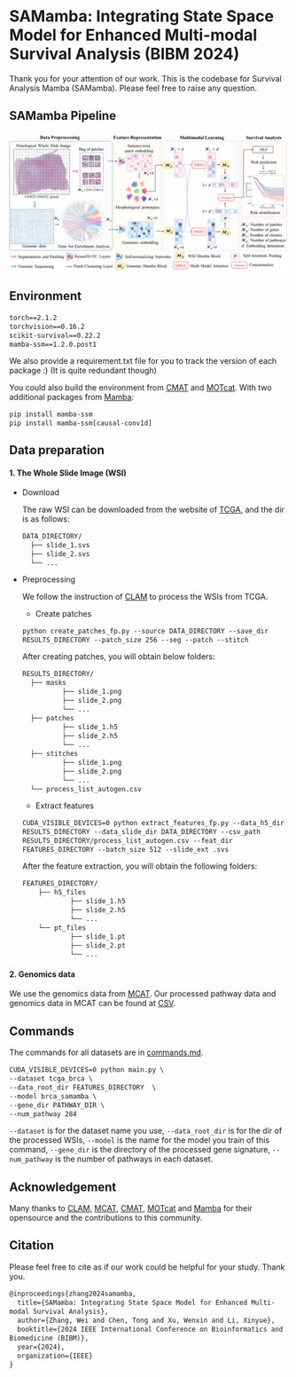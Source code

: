 # SAMamba: Integrating State Space Model for Enhanced Multi-modal Survival Analysis (BIBM 2024)

Thank you for your attention of our work. This is the codebase for Survival Analysis Mamba (SAMamba). Please feel free to raise any question.



## SAMamba Pipeline

![image-20241021201221146](./img/framework.png)



## Environment

``````
torch==2.1.2
torchvision==0.16.2
scikit-survival==0.22.2
mamba-ssm==1.2.0.post1
``````

We also provide a requirement.txt file for you to track the version of each package :)  (It is quite redundant though)

You could also build the environment from [CMAT](https://github.com/FT-ZHOU-ZZZ/CMTA/tree/main) and [MOTcat](https://github.com/Innse/MOTCat/tree/main). With two additional packages from [Mamba](https://github.com/state-spaces/mamba):

``````
pip install mamba-ssm
pip install mamba-ssm[causal-conv1d]
``````



## Data preparation

#### 1. The Whole Slide Image (WSI)

- Download

  The raw WSI can be downloaded from the website of [TCGA](https://portal.gdc.cancer.gov/), and the dir is as follows:

  ```
  DATA_DIRECTORY/
  	├── slide_1.svs
  	├── slide_2.svs
  	└── ...
  ```

- Preprocessing

  We follow the instruction of [CLAM](https://github.com/mahmoodlab/CLAM) to process the WSIs from TCGA.

  - Create patches

  ```
  python create_patches_fp.py --source DATA_DIRECTORY --save_dir RESULTS_DIRECTORY --patch_size 256 --seg --patch --stitch 
  ```

  After creating patches, you will obtain below folders:

  ```
  RESULTS_DIRECTORY/
  	├── masks
      		├── slide_1.png
      		├── slide_2.png
      		└── ...
  	├── patches
      		├── slide_1.h5
      		├── slide_2.h5
      		└── ...
  	├── stitches
      		├── slide_1.png
      		├── slide_2.png
      		└── ...
  	└── process_list_autogen.csv
  ```

  - Extract features

  ```
  CUDA_VISIBLE_DEVICES=0 python extract_features_fp.py --data_h5_dir RESULTS_DIRECTORY --data_slide_dir DATA_DIRECTORY --csv_path RESULTS_DIRECTORY/process_list_autogen.csv --feat_dir FEATURES_DIRECTORY --batch_size 512 --slide_ext .svs
  ```

  After the feature extraction, you will obtain the following folders:

  ```
  FEATURES_DIRECTORY/
      ├── h5_files
              ├── slide_1.h5
              ├── slide_2.h5
              └── ...
      └── pt_files
              ├── slide_1.pt
              ├── slide_2.pt
              └── ...
  ```

#### 2. Genomics data

We use the genomics data from [MCAT](https://github.com/mahmoodlab/MCAT). Our processed pathway data and genomics data in MCAT can be found at [CSV](./csv).



## Commands

The commands for all datasets are in [commands.md](./script/commands.md).

```
CUDA_VISIBLE_DEVICES=0 python main.py \
--dataset tcga_brca \ 
--data_root_dir FEATURES_DIRECTORY  \
--model brca_samamba \ 
--gene_dir PATHWAY_DIR \
--num_pathway 284 
```

`--dataset` is for the dataset name you use, `--data_root_dir` is for the dir of the processed  WSIs, `--model` is the name for the model you train of this command, `--gene_dir` is the directory of the processed gene signature, `--num_pathway` is the number of pathways in each dataset.



## Acknowledgement

Many thanks to [CLAM](https://github.com/mahmoodlab/CLAM), [MCAT](https://github.com/mahmoodlab/MCAT), [CMAT](https://github.com/FT-ZHOU-ZZZ/CMTA/tree/main), [MOTcat](https://github.com/Innse/MOTCat/tree/main) and [Mamba](https://github.com/state-spaces/mamba) for their opensource and the contributions to this community.



## Citation 

Please feel free to cite as if our work could be helpful for your study. Thank you.

```
@inproceedings{zhang2024samamba,
  title={SAMamba: Integrating State Space Model for Enhanced Multi-modal Survival Analysis},
  author={Zhang, Wei and Chen, Tong and Xu, Wenxin and Li, Xinyue},
  booktitle={2024 IEEE International Conference on Bioinformatics and Biomedicine (BIBM)},
  year={2024},
  organization={IEEE}
}
```